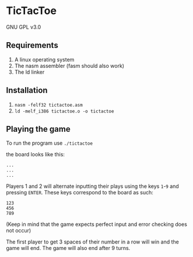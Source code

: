 # TicTacToe
GNU GPL v3.0

Requirements
------------
1. A linux operating system
2. The nasm assembler (fasm should also work)
3. The ld linker

Installation
------------
1. `nasm -felf32 tictactoe.asm`
2. `ld -melf_i386 tictactoe.o -o tictactoe`

Playing the game
----------------
To run the program use `./tictactoe`

the board looks like this:
```
...
...
...
```

Players 1 and 2 will alternate inputting their plays using the keys `1`-`9` and pressing `ENTER`.
These keys correspond to the board as such:
```
123
456
789
```
(Keep in mind that the game expects perfect input and error checking does not occur)

The first player to get 3 spaces of their number in a row will win and the game will end.
The game will also end after 9 turns.
